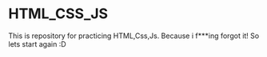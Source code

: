 # HTML_CSS_JS
This is repository for practicing HTML,Css,Js. Because i f***ing forgot it! So lets start again :D 
